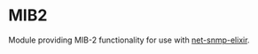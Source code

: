 MIB2
=======

Module providing MIB-2 functionality for use with [net-snmp-elixir](https://github.com/jonnystorm/net-snmp-elixir).

